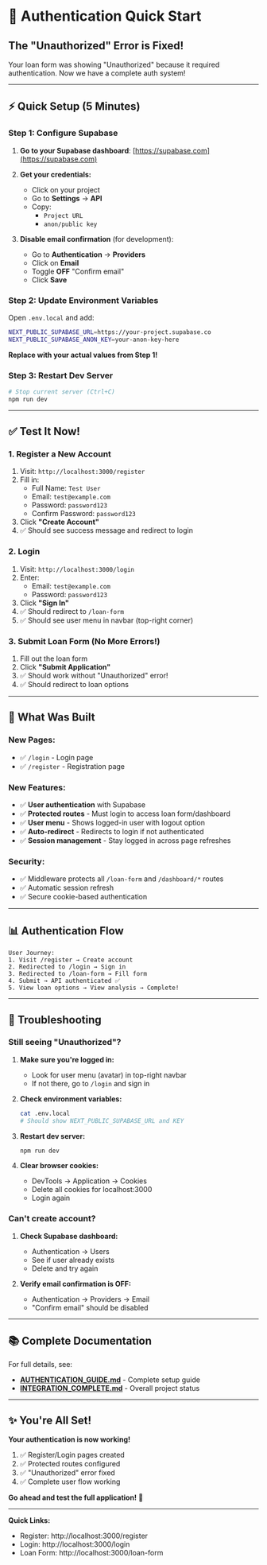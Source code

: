 # 🚀 Authentication Quick Start

## The "Unauthorized" Error is Fixed!

Your loan form was showing "Unauthorized" because it required authentication. Now we have a complete auth system!

---

## ⚡ Quick Setup (5 Minutes)

### Step 1: Configure Supabase

1. **Go to your Supabase dashboard**: [https://supabase.com](https://supabase.com)

2. **Get your credentials:**
   - Click on your project
   - Go to **Settings** → **API**
   - Copy:
     - `Project URL`
     - `anon/public key`

3. **Disable email confirmation** (for development):
   - Go to **Authentication** → **Providers**
   - Click on **Email**
   - Toggle **OFF** "Confirm email"
   - Click **Save**

### Step 2: Update Environment Variables

Open `.env.local` and add:

```bash
NEXT_PUBLIC_SUPABASE_URL=https://your-project.supabase.co
NEXT_PUBLIC_SUPABASE_ANON_KEY=your-anon-key-here
```

**Replace with your actual values from Step 1!**

### Step 3: Restart Dev Server

```bash
# Stop current server (Ctrl+C)
npm run dev
```

---

## ✅ Test It Now!

### 1. Register a New Account

1. Visit: `http://localhost:3000/register`
2. Fill in:
   - Full Name: `Test User`
   - Email: `test@example.com`
   - Password: `password123`
   - Confirm Password: `password123`
3. Click **"Create Account"**
4. ✅ Should see success message and redirect to login

### 2. Login

1. Visit: `http://localhost:3000/login`
2. Enter:
   - Email: `test@example.com`
   - Password: `password123`
3. Click **"Sign In"**
4. ✅ Should redirect to `/loan-form`
5. ✅ Should see user menu in navbar (top-right corner)

### 3. Submit Loan Form (No More Errors!)

1. Fill out the loan form
2. Click **"Submit Application"**
3. ✅ Should work without "Unauthorized" error!
4. ✅ Should redirect to loan options

---

## 🎯 What Was Built

### New Pages:
- ✅ `/login` - Login page
- ✅ `/register` - Registration page

### New Features:
- ✅ **User authentication** with Supabase
- ✅ **Protected routes** - Must login to access loan form/dashboard
- ✅ **User menu** - Shows logged-in user with logout option
- ✅ **Auto-redirect** - Redirects to login if not authenticated
- ✅ **Session management** - Stay logged in across page refreshes

### Security:
- ✅ Middleware protects all `/loan-form` and `/dashboard/*` routes
- ✅ Automatic session refresh
- ✅ Secure cookie-based authentication

---

## 📊 Authentication Flow

```
User Journey:
1. Visit /register → Create account
2. Redirected to /login → Sign in
3. Redirected to /loan-form → Fill form
4. Submit → API authenticated ✅
5. View loan options → View analysis → Complete!
```

---

## 🐛 Troubleshooting

### Still seeing "Unauthorized"?

1. **Make sure you're logged in:**
   - Look for user menu (avatar) in top-right navbar
   - If not there, go to `/login` and sign in

2. **Check environment variables:**
   ```bash
   cat .env.local
   # Should show NEXT_PUBLIC_SUPABASE_URL and KEY
   ```

3. **Restart dev server:**
   ```bash
   npm run dev
   ```

4. **Clear browser cookies:**
   - DevTools → Application → Cookies
   - Delete all cookies for localhost:3000
   - Login again

### Can't create account?

1. **Check Supabase dashboard:**
   - Authentication → Users
   - See if user already exists
   - Delete and try again

2. **Verify email confirmation is OFF:**
   - Authentication → Providers → Email
   - "Confirm email" should be disabled

---

## 📚 Complete Documentation

For full details, see:
- **[AUTHENTICATION_GUIDE.md](./AUTHENTICATION_GUIDE.md)** - Complete setup guide
- **[INTEGRATION_COMPLETE.md](./INTEGRATION_COMPLETE.md)** - Overall project status

---

## ✨ You're All Set!

**Your authentication is now working!**

1. ✅ Register/Login pages created
2. ✅ Protected routes configured
3. ✅ "Unauthorized" error fixed
4. ✅ Complete user flow working

**Go ahead and test the full application!** 🎉

---

**Quick Links:**
- Register: http://localhost:3000/register
- Login: http://localhost:3000/login
- Loan Form: http://localhost:3000/loan-form
